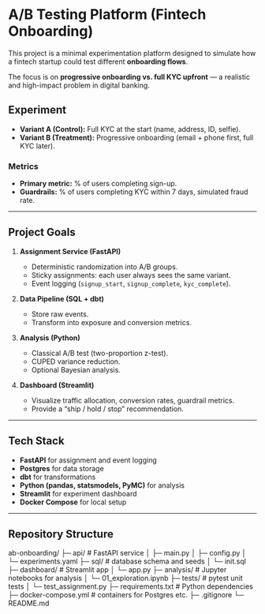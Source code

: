 # A/B Testing Platform (Fintech Onboarding)

This project is a minimal experimentation platform designed to simulate how a fintech startup could test different **onboarding flows**.  

The focus is on **progressive onboarding vs. full KYC upfront** — a realistic and high-impact problem in digital banking.  

## Experiment

- **Variant A (Control):** Full KYC at the start (name, address, ID, selfie).  
- **Variant B (Treatment):** Progressive onboarding (email + phone first, full KYC later).  

### Metrics
- **Primary metric:** % of users completing sign-up.  
- **Guardrails:** % of users completing KYC within 7 days, simulated fraud rate.  

---

## Project Goals

1. **Assignment Service (FastAPI)**  
   - Deterministic randomization into A/B groups.  
   - Sticky assignments: each user always sees the same variant.  
   - Event logging (`signup_start`, `signup_complete`, `kyc_complete`).  

2. **Data Pipeline (SQL + dbt)**  
   - Store raw events.  
   - Transform into exposure and conversion metrics.  

3. **Analysis (Python)**  
   - Classical A/B test (two-proportion z-test).  
   - CUPED variance reduction.  
   - Optional Bayesian analysis.  

4. **Dashboard (Streamlit)**  
   - Visualize traffic allocation, conversion rates, guardrail metrics.  
   - Provide a “ship / hold / stop” recommendation.  

---

## Tech Stack

- **FastAPI** for assignment and event logging  
- **Postgres** for data storage  
- **dbt** for transformations  
- **Python (pandas, statsmodels, PyMC)** for analysis  
- **Streamlit** for experiment dashboard  
- **Docker Compose** for local setup  

---

## Repository Structure

ab-onboarding/
├─ api/ # FastAPI service
│ ├─ main.py
│ ├─ config.py
│ └─ experiments.yaml
├─ sql/ # database schema and seeds
│ └─ init.sql
├─ dashboard/ # Streamlit app
│ └─ app.py
├─ analysis/ # Jupyter notebooks for analysis
│ └─ 01_exploration.ipynb
├─ tests/ # pytest unit tests
│ └─ test_assignment.py
├─ requirements.txt # Python dependencies
├─ docker-compose.yml # containers for Postgres etc.
├─ .gitignore
└─ README.md
